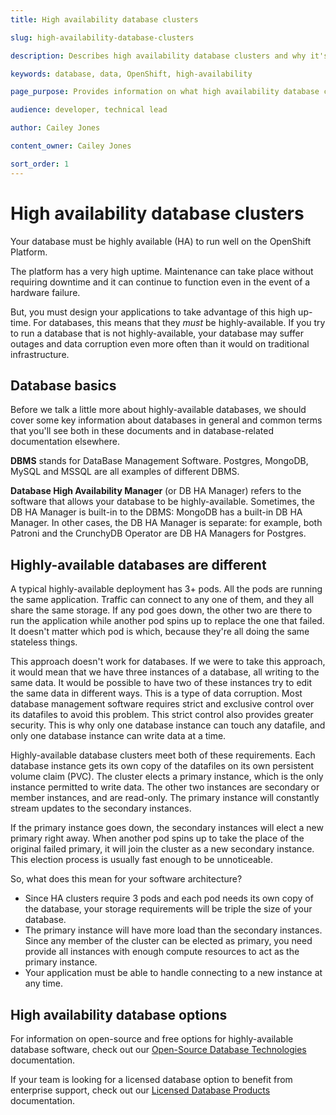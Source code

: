 ```yaml
---
title: High availability database clusters

slug: high-availability-database-clusters

description: Describes high availability database clusters and why it's necessary to use them on OpenShift

keywords: database, data, OpenShift, high-availability

page_purpose: Provides information on what high availability database cluster are, how they work, and why they need to be used on a containerized platform like OpenShift

audience: developer, technical lead

author: Cailey Jones

content_owner: Cailey Jones

sort_order: 1
---
```


# High availability database clusters

Your database must be highly available (HA) to run well on the OpenShift Platform.

The platform has a very high uptime. Maintenance can take place without requiring downtime and it can continue to function even in the event of a hardware failure.

But, you must design your applications to take advantage of this high up-time. For databases, this means that they *must* be highly-available. If you try to run a database that is not highly-available, your database may suffer outages and data corruption even more often than it would on traditional infrastructure.

## Database basics

Before we talk a little more about highly-available databases, we should cover some key information about databases in general and common terms that you'll see both in these documents and in database-related documentation elsewhere.

**DBMS** stands for DataBase Management Software. Postgres, MongoDB, MySQL and MSSQL are all examples of different DBMS.

**Database High Availability Manager** (or DB HA Manager) refers to the software that allows your database to be highly-available. Sometimes, the DB HA Manager is built-in to the DBMS: MongoDB has a built-in DB HA Manager. In other cases, the DB HA Manager is separate: for example, both Patroni and the CrunchyDB Operator are DB HA Managers for Postgres. 

## Highly-available databases are different

A typical highly-available deployment has 3+ pods. All the pods are running the same application. Traffic can connect to any one of them, and they all share the same storage. If any pod goes down, the other two are there to run the application while another pod spins up to replace the one that failed. It doesn't matter which pod is which, because they're all doing the same stateless things.

This approach doesn't work for databases. If we were to take this approach, it would mean that we have three instances of a database, all writing to the same data. It would be possible to have two of these instances try to edit the same data in different ways. This is a type of data corruption. Most database management software requires strict and exclusive control over its datafiles to avoid this problem. This strict control also provides greater security. This is why only one database instance can touch any datafile, and only one database instance can write data at a time.

Highly-available database clusters meet both of these requirements. Each database instance gets its own copy of the datafiles on its own persistent volume claim (PVC). The cluster elects a primary instance, which is the only instance permitted to write data. The other two instances are secondary or member instances, and are read-only. The primary instance will constantly stream updates to the secondary instances.

If the primary instance goes down, the secondary instances will elect a new primary right away. When another pod spins up to take the place of the original failed primary, it will join the cluster as a new secondary instance. This election process is usually fast enough to be unnoticeable.

So, what does this mean for your software architecture?
* Since HA clusters require 3 pods and each pod needs its own copy of the database, your storage requirements will be triple the size of your database. 
* The primary instance will have more load than the secondary instances. Since any member of the cluster can be elected as primary, you need provide all instances with enough compute resources to act as the primary instance.
* Your application must be able to handle connecting to a new instance at any time.

## High availability database options

For information on open-source and free options for highly-available database software, check out our [Open-Source Database Technologies](/opensource-database-technologies/) documentation.

If your team is looking for a licensed database option to benefit from enterprise support, check out our [Licensed Database Products](/licensed-database-products/) documentation.